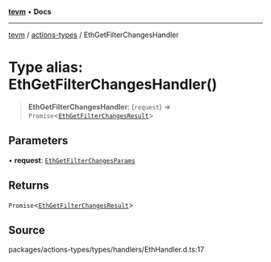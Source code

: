 [**tevm**](../../README.md) • **Docs**

***

[tevm](../../modules.md) / [actions-types](../README.md) / EthGetFilterChangesHandler

# Type alias: EthGetFilterChangesHandler()

> **EthGetFilterChangesHandler**: (`request`) => `Promise`\<[`EthGetFilterChangesResult`](EthGetFilterChangesResult.md)\>

## Parameters

• **request**: [`EthGetFilterChangesParams`](EthGetFilterChangesParams.md)

## Returns

`Promise`\<[`EthGetFilterChangesResult`](EthGetFilterChangesResult.md)\>

## Source

packages/actions-types/types/handlers/EthHandler.d.ts:17
